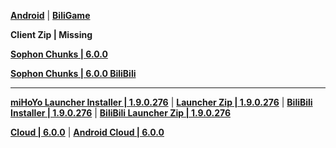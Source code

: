 **[Android](https://autopatchcn.yuanshen.com/client_app/download/Android/20250901103926_RXhoUrzBjjseDGPk/ydweb/yuanshen_6.0.0.apk)** | **[BiliGame](https://pkg.biligame.com/games/ys_6.0.0_36598533_36939763_20250902_033840_b43ae.apk)**

**Client Zip | Missing**

**[Sophon Chunks | 6.0.0](https://downloader-api.mihoyo.com/downloader/sophon_chunk/api/getBuild?branch=main&package_id=8xfMve0uwQ&password=CW8GbLNU8f&tag=6.0.0)**

**[Sophon Chunks | 6.0.0 BiliBili](https://downloader-api.mihoyo.com/downloader/sophon_chunk/api/getBuild?branch=main&package_id=ShYmPEuLMY&password=4Rj5ER1XxjQh&plat_app=ddxf5qt290cg&tag=6.0.0)**

---

**[miHoYo Launcher Installer | 1.9.0.276](https://autopatchcn.yuanshen.com/client_app/download/launcher/20250729110751_0o5cKaH6l8f6g2dd/pcweb/yuanshen_setup_202507211901.exe)** | **[Launcher Zip | 1.9.0.276](https://hyp-webstatic.mihoyo.com/hyp-client/jGHBHlcOq1_1.9.0.276_1_1_cps_hyp_cn_jGHBHlcOq1_29mihoyo_202507291723_NjLiTCMa.zip)** | **[BiliBili Installer | 1.9.0.276](https://pkg.biligame.com/games/yuanshen_setup_202507211809/869598/yuanshen_setup_202507211809.exe)** | **[BiliBili Launcher Zip | 1.9.0.276](https://hyp-webstatic.mihoyo.com/hyp-client/umfgRO5gh5_1.9.0.276_14_0_cps_hk4e_cn_umfgRO5gh5_18mihoyo_202507211807_hjrPvLMm.zip)**


**[Cloud | 6.0.0](https://autopatchcn.yuanshen.com/client_app/download/cloudgame/pc/20250903145244_fTunS58pEyRUxAAP/cypcweb/yscloud_6.0.0.exe)** | **[Android Cloud | 6.0.0](https://autopatchcn.yuanshen.com/client_app/download/cloudgame/android/20250903144615_L6TCA0rYrIIAYArt/cyydweb/yscloud_6.0.0.apk)**
